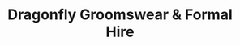 ---
title: "Dragonfly Groomswear & Formal Hire"
url: /bicester/dragonfly-groomswear-and-formal-hire/
shop: clothes
---